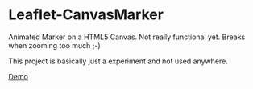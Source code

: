 Leaflet-CanvasMarker
====================

Animated Marker on a HTML5 Canvas.
Not really functional yet. Breaks when zooming too much ;-)

This project is basically just a experiment and not used anywhere.

[Demo](http://dwilhelm89.github.io/Leaflet-CanvasMarker/)


